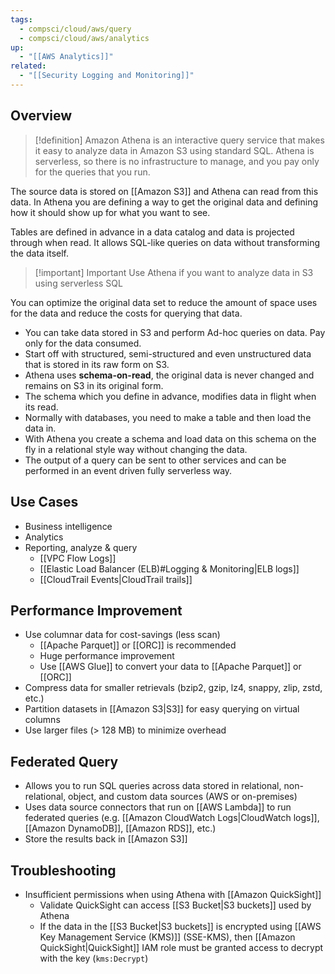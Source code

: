 ```yaml
---
tags:
  - compsci/cloud/aws/query
  - compsci/cloud/aws/analytics
up:
  - "[[AWS Analytics]]"
related:
  - "[[Security Logging and Monitoring]]"
---
```

## Overview


>[!definition]
>Amazon Athena is an interactive query service that makes it easy to analyze data in Amazon S3 using standard SQL. Athena is serverless, so there is no infrastructure to manage, and you pay only for the queries that you run.

The source data is stored on [[Amazon S3]] and Athena can read from this data. In Athena you are defining a way to get the original data and defining how it should show up for what you want to see.

Tables are defined in advance in a data catalog and data is projected through when read. It allows SQL-like queries on data without transforming the data itself.

>[!important] Important
> Use Athena if you want to analyze data in S3 using serverless SQL

You can optimize the original data set to reduce the amount of space uses for the data and reduce the costs for querying that data.

- You can take data stored in S3 and perform Ad-hoc queries on data. Pay only for the data consumed.
- Start off with structured, semi-structured and even unstructured data that is stored in its raw form on S3.
- Athena uses **schema-on-read**, the original data is never changed and remains on S3 in its original form.
- The schema which you define in advance, modifies data in flight when its read.
- Normally with databases, you need to make a table and then load the data in.
- With Athena you create a schema and load data on this schema on the fly in a relational style way without changing the data.
- The output of a query can be sent to other services and can be performed in an event driven fully serverless way.

## Use Cases

- Business intelligence
- Analytics
- Reporting, analyze & query
	- [[VPC Flow Logs]]
	- [[Elastic Load Balancer (ELB)#Logging & Monitoring|ELB logs]]
	- [[CloudTrail Events|CloudTrail trails]]

## Performance Improvement

- Use columnar data for cost-savings (less scan)
	- [[Apache Parquet]] or [[ORC]] is recommended
	- Huge performance improvement
	- Use [[AWS Glue]] to convert your data to [[Apache Parquet]] or [[ORC]]
- Compress data for smaller retrievals (bzip2, gzip, lz4, snappy, zlip, zstd, etc.)
- Partition datasets in [[Amazon S3|S3]] for easy querying on virtual columns
- Use larger files (> 128 MB) to minimize overhead

## Federated Query

- Allows you to run SQL queries across data stored in relational, non-relational, object, and custom data sources (AWS or on-premises)
- Uses data source connectors that run on [[AWS Lambda]] to run federated queries (e.g. [[Amazon CloudWatch Logs|CloudWatch logs]], [[Amazon DynamoDB]], [[Amazon RDS]], etc.)
- Store the results back in [[Amazon S3]]

## Troubleshooting

- Insufficient permissions when using Athena with [[Amazon QuickSight]]
	- Validate QuickSight can access [[S3 Bucket|S3 buckets]] used by Athena
	- If the data in the [[S3 Bucket|S3 buckets]] is encrypted using [[AWS Key Management Service (KMS)]] (SSE-KMS), then [[Amazon QuickSight|QuickSight]] IAM role must be granted access to decrypt with the key (`kms:Decrypt`)


